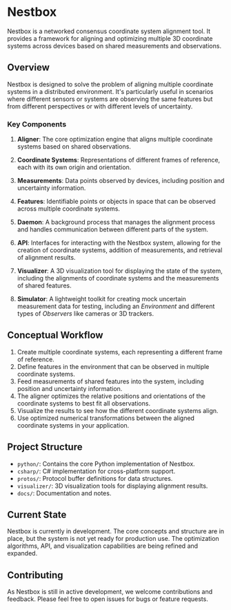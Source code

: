 # Nestbox

Nestbox is a networked consensus coordinate system alignment tool. It provides a framework for aligning and optimizing multiple 3D coordinate systems across devices based on shared measurements and observations.

## Overview

Nestbox is designed to solve the problem of aligning multiple coordinate systems in a distributed environment. It's particularly useful in scenarios where different sensors or systems are observing the same features but from different perspectives or with different levels of uncertainty.

### Key Components

1. **Aligner**: The core optimization engine that aligns multiple coordinate systems based on shared observations.

2. **Coordinate Systems**: Representations of different frames of reference, each with its own origin and orientation.

3. **Measurements**: Data points observed by devices, including position and uncertainty information.

4. **Features**: Identifiable points or objects in space that can be observed across multiple coordinate systems.

5. **Daemon**: A background process that manages the alignment process and handles communication between different parts of the system.

6. **API**: Interfaces for interacting with the Nestbox system, allowing for the creation of coordinate systems, addition of measurements, and retrieval of alignment results.

7. **Visualizer**: A 3D visualization tool for displaying the state of the system, including the alignments of coordinate systems and the measurements of shared features.

8. **Simulator**: A lightweight toolkit for creating mock uncertain measurement data for testing, including an *Environment* and different types of *Observers* like cameras or 3D trackers.


## Conceptual Workflow

1. Create multiple coordinate systems, each representing a different frame of reference.
2. Define features in the environment that can be observed in multiple coordinate systems.
3. Feed measurements of shared features into the system, including position and uncertainty information.
4. The aligner optimizes the relative positions and orientations of the coordinate systems to best fit all observations.
5. Visualize the results to see how the different coordinate systems align.
6. Use optimized numerical transformations between the aligned coordinate systems in your application.

## Project Structure

- `python/`: Contains the core Python implementation of Nestbox.
- `csharp/`: C# implementation for cross-platform support.
- `protos/`: Protocol buffer definitions for data structures.
- `visualizer/`: 3D visualization tools for displaying alignment results.
- `docs/`: Documentation and notes.

## Current State

Nestbox is currently in development. The core concepts and structure are in place, but the system is not yet ready for production use. The optimization algorithms, API, and visualization capabilities are being refined and expanded.

## Contributing

As Nestbox is still in active development, we welcome contributions and feedback. Please feel free to open issues for bugs or feature requests. 
